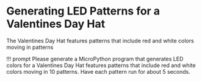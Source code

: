 # Generating LED Patterns for a Valentines Day Hat

The Valentines Day Hat features patterns that include red and white colors
moving in patterns

!!! prompt
    Please generate a MicroPython program that generates LED colors
    for a Valentines Day Hat features patterns that include red
    and white colors moving in 10 patterns.  Have each pattern
    run for about 5 seconds.

